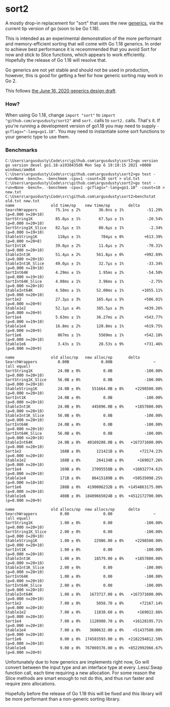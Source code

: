# sort2
A mostly drop-in replacement for "sort" that uses the new [generics](https://go.googlesource.com/proposal/+/refs/heads/master/design/43651-type-parameters.md), via the current tip version of go (soon to be Go 1.18).

This is intended as an experimental demonstration of the more performant and memory-efficient sorting that will come with Go 1.18 generics. In order to achieve best performance it is receommended that you avoid Sort for now and stick to Slice functions, which appears to work efficiently. Hopefully the release of Go 1.18 will resolve that.

Go generics are not yet stable and should not be used in production, however, this is good for getting a feel for how generic sorting may work in Go 2.

This follows [the June 16, 2020 generics design draft](https://go.googlesource.com/proposal/+/refs/heads/master/design/go2draft-type-parameters.md).

### How?

When using Go 1.18, change `import "sort"` to `import "github.com/argusdusty/sort2"` and `sort.` calls to `sort2.` calls. That's it. If you're running a development version of go1.18 you may need to supply `-gcflags="-lang=go1.18"`. You may need to instantiate some sort functions to your generic type to use them.

### Benchmarks

```
C:\Users\argusdusty\Code\src\github.com\argusdusty\sort2>go version
go version devel go1.18-a1938435d6 Mon Sep 6 19:10:15 2021 +0000 windows/amd64
C:\Users\argusdusty\Code\src\github.com\argusdusty\sort2>go test -run=None -bench=. -benchmem -cpu=1 -count=20 sort > old.txt
C:\Users\argusdusty\Code\src\github.com\argusdusty\sort2>go test -run=None -bench=. -benchmem -cpu=1 -gcflags="-lang=go1.18" -count=10 > new.txt
C:\Users\argusdusty\Code\src\github.com\argusdusty\sort2>benchstat old.txt new.txt
name                old time/op    new time/op        delta
SearchWrappers        75.1ns ± 2%        36.6ns ± 1%          -51.29%  (p=0.000 n=20+10)
SortString1K          85.0µs ± 1%        67.5µs ± 1%          -20.54%  (p=0.000 n=20+10)
SortString1K_Slice    82.5µs ± 1%        80.6µs ± 1%           -2.34%  (p=0.000 n=19+10)
StableString1K         110µs ± 1%         784µs ± 0%         +613.39%  (p=0.000 n=20+8)
SortInt1K             39.0µs ± 2%        11.6µs ± 2%          -70.31%  (p=0.000 n=20+10)
StableInt1K           51.4µs ± 2%       561.8µs ± 0%         +992.89%  (p=0.000 n=20+10)
StableInt1K_Slice     49.0µs ± 1%        32.7µs ± 1%          -33.34%  (p=0.000 n=19+10)
SortInt64K            4.29ms ± 1%        1.95ms ± 2%          -54.50%  (p=0.000 n=19+10)
SortInt64K_Slice      4.08ms ± 1%        3.96ms ± 1%           -2.75%  (p=0.000 n=20+10)
StableInt64K          4.50ms ± 1%       52.00ms ± 1%        +1055.11%  (p=0.000 n=20+10)
Sort1e2               27.3µs ± 3%       165.4µs ± 5%         +506.01%  (p=0.000 n=20+9)
Stable1e2             52.1µs ± 4%       385.5µs ± 3%         +639.26%  (p=0.000 n=20+9)
Sort1e4               5.63ms ± 1%       36.27ms ± 2%         +543.77%  (p=0.000 n=19+10)
Stable1e4             16.8ms ± 2%       120.8ms ± 1%         +619.75%  (p=0.000 n=20+9)
Sort1e6                867ms ± 1%        5569ms ± 1%         +542.18%  (p=0.000 n=20+10)
Stable1e6              3.43s ± 1%        28.53s ± 9%         +731.46%  (p=0.000 n=20+9)

name                old alloc/op   new alloc/op       delta
SearchWrappers         0.00B              0.00B                  ~     (all equal)
SortString1K           24.0B ± 0%          0.0B              -100.00%  (p=0.000 n=20+10)
SortString1K_Slice     56.0B ± 0%          0.0B              -100.00%  (p=0.000 n=20+10)
StableString1K         24.0B ± 0%     551664.0B ± 0%     +2298500.00%  (p=0.000 n=20+10)
SortInt1K              24.0B ± 0%          0.0B              -100.00%  (p=0.000 n=20+10)
StableInt1K            24.0B ± 0%     445896.0B ± 0%     +1857800.00%  (p=0.000 n=20+10)
StableInt1K_Slice      56.0B ± 0%          0.0B              -100.00%  (p=0.000 n=20+10)
SortInt64K             24.0B ± 0%          0.0B              -100.00%  (p=0.000 n=20+10)
SortInt64K_Slice       56.0B ± 0%          0.0B              -100.00%  (p=0.000 n=20+10)
StableInt64K           24.0B ± 0%   40169208.0B ± 0%   +167371600.00%  (p=0.000 n=20+10)
Sort1e2                 168B ± 0%       121421B ± 0%       +72174.23%  (p=0.000 n=20+10)
Stable1e2               168B ± 0%       284134B ± 0%      +169027.26%  (p=0.000 n=20+10)
Sort1e4                 169B ± 0%     27095558B ± 0%    +16032774.62%  (p=0.000 n=20+10)
Stable1e4               171B ± 0%     86415189B ± 0%    +50535098.25%  (p=0.000 n=18+10)
Sort1e6                 288B ± 0%   4190006232B ± 0%  +1454863175.00%  (p=0.000 n=20+10)
Stable1e6               408B ± 0%  18409665024B ± 0%  +4512172700.00%  (p=0.000 n=20+9)

name                old allocs/op  new allocs/op      delta
SearchWrappers          0.00               0.00                  ~     (all equal)
SortString1K            1.00 ± 0%          0.00              -100.00%  (p=0.000 n=20+10)
SortString1K_Slice      2.00 ± 0%          0.00              -100.00%  (p=0.000 n=20+10)
StableString1K          1.00 ± 0%      22986.00 ± 0%     +2298500.00%  (p=0.000 n=20+10)
SortInt1K               1.00 ± 0%          0.00              -100.00%  (p=0.000 n=20+10)
StableInt1K             1.00 ± 0%      18579.00 ± 0%     +1857800.00%  (p=0.000 n=20+10)
StableInt1K_Slice       2.00 ± 0%          0.00              -100.00%  (p=0.000 n=20+10)
SortInt64K              1.00 ± 0%          0.00              -100.00%  (p=0.000 n=20+10)
SortInt64K_Slice        2.00 ± 0%          0.00              -100.00%  (p=0.000 n=20+10)
StableInt64K            1.00 ± 0%    1673717.00 ± 0%   +167371600.00%  (p=0.000 n=20+10)
Sort1e2                 7.00 ± 0%       5058.70 ± 0%       +72167.14%  (p=0.000 n=20+10)
Stable1e2               7.00 ± 0%      11838.60 ± 0%      +169022.86%  (p=0.000 n=20+10)
Sort1e4                 7.00 ± 0%    1128980.70 ± 0%    +16128195.71%  (p=0.000 n=20+10)
Stable1e4               7.00 ± 0%    3600632.00 ± 0%    +51437500.00%  (p=0.000 n=20+10)
Sort1e6                 8.00 ± 0%  174583593.00 ± 0%  +2182294812.50%  (p=0.000 n=20+10)
Stable1e6               9.00 ± 0%  767069376.00 ± 0%  +8522992966.67%  (p=0.000 n=20+9)
```
Unfortunately due to how generics are implements right now, Go will convert between the input type and an interface type at every .Less/.Swap function call, each time requiring a new allocation. For some reason the Slice methods are smart enough to not do this, and thus run faster and require zero allocations.

Hopefully before the release of Go 1.18 this will be fixed and this library will be more performant than a non-generic sorting library.
